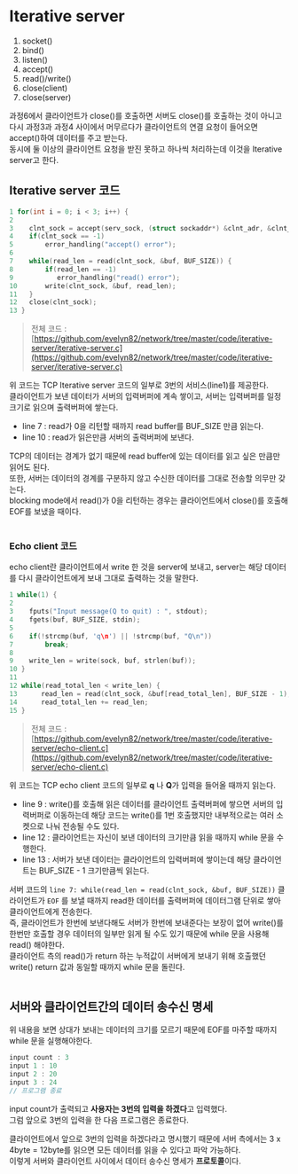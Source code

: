 # Iterative server

1. socket()
2. bind()
3. listen()
4. accept()
5. read()/write()
6. close(client)
7. close(server)

과정6에서 클라이언트가 close()를 호출하면 서버도 close()를 호출하는 것이 아니고 다시 과정3과 과정4 사이에서 머무르다가 클라이언트의 연결 요청이 들어오면 accept()하여 데이터를 주고 받는다.<br>
동시에 둘 이상의 클라이언트 요청을 받진 못하고 하나씩 처리하는데 이것을 Iterative server고 한다.<br>

## Iterative server 코드

```c
1 for(int i = 0; i < 3; i++) {
2    
3    clnt_sock = accept(serv_sock, (struct sockaddr*) &clnt_adr, &clnt_adr_sz);
4    if(clnt_sock == -1)
5        error_handling("accept() error");
6    
7    while(read_len = read(clnt_sock, &buf, BUF_SIZE)) {
8        if(read_len == -1)     
9           error_handling("read() error");
10       write(clnt_sock, &buf, read_len);
11   }
12   close(clnt_sock);
13 }
```

> 전체 코드 : [https://github.com/evelyn82/network/tree/master/code/iterative-server/iterative-server.c](https://github.com/evelyn82/network/tree/master/code/iterative-server/iterative-server.c)

위 코드는 TCP Iterative server 코드의 일부로 3번의 서비스(line1)를 제공한다.<br>
클라이언트가 보낸 데이터가 서버의 입력버퍼에 계속 쌓이고, 서버는 입력버퍼를 일정 크기로 읽으며 출력버퍼에 쌓는다.<br>

- line 7 : read가 0을 리턴할 때까지 read buffer를 BUF_SIZE 만큼 읽는다.
- line 10 : read가 읽은만큼 서버의 출력버퍼에 보낸다.

TCP의 데이터는 경계가 없기 때문에 read buffer에 있는 데이터를 읽고 싶은 만큼만 읽어도 된다.<br>
또한, 서버는 데이터의 경계를 구분하지 않고 수신한 데이터를 그대로 전송할 의무만 갖는다.<br>
blocking mode에서 read()가 0을 리턴하는 경우는 클라이언트에서 close()를 호출해 EOF를 보냈을 때이다.<br><br>

### Echo client 코드

echo client란 클라이언트에서 write 한 것을 server에 보내고, server는 해당 데이터를 다시 클라이언트에게 보내 그대로 출력하는 것을 말한다.<br>

```c
1 while(1) {
2    
3    fputs("Input message(Q to quit) : ", stdout);
4    fgets(buf, BUF_SIZE, stdin);
5        
6    if(!strcmp(buf, 'q\n') || !strcmp(buf, "Q\n"))
7        break;
8        
9    write_len = write(sock, buf, strlen(buf));
10 }
11      
12 while(read_total_len < write_len) {
13      read_len = read(clnt_sock, &buf[read_total_len], BUF_SIZE - 1);
14      read_total_len += read_len;
15 }
```

> 전체 코드 : [https://github.com/evelyn82/network/tree/master/code/iterative-server/echo-client.c](https://github.com/evelyn82/network/tree/master/code/iterative-server/echo-client.c)

위 코드는 TCP echo client 코드의 일부로 **q** 나 **Q**가 입력을 들어올 때까지 읽는다.<br>

- line 9 : write()를 호출해 읽은 데이터를 클라이언트 출력버퍼에 쌓으면 서버의 입력버퍼로 이동하는데 해당 코드는 write()를 1번 호출했지만 내부적으로는 여러 소켓으로 나눠 전송될 수도 있다.
- line 12 : 클라이언트는 자신이 보낸 데이터의 크기만큼 읽을 때까지 while 문을 수행한다.
- line 13 : 서버가 보낸 데이터는 클라이언트의 입력버퍼에 쌓이는데 해당 클라이언트는  BUF_SIZE - 1 크기만큼씩 읽는다.

서버 코드의 ```line 7: while(read_len = read(clnt_sock, &buf, BUF_SIZE))``` 클라이언트가 ```EOF``` 를 보낼 때까지 read한 데이터를 출력버퍼에 데이터그램 단위로 쌓아 클라이언트에게 전송한다.<br>
즉, 클라이언트가 한번에 보낸다해도 서버가 한번에 보내준다는 보장이 없어 write()를 한번만 호출할 경우 데이터의 일부만 읽게 될 수도 있기 때문에 while 문을 사용해 read() 해야한다.<br>
클라이언트 측의 read()가 return 하는 누적값이 서버에게 보내기 위해 호출했던 write() return 값과 동일할 때까지 while 문을 돌린다.<br><br>


## 서버와 클라이언트간의 데이터 송수신 명세

위 내용을 보면 상대가 보내는 데이터의 크기를 모르기 때문에 EOF를 마주할 때까지 while 문을 실행해야한다.<br>

```c
input count : 3
input 1 : 10
input 2 : 20
input 3 : 24
// 프로그램 종료
```

input count가 출력되고 **사용자는 3번의 입력을 하겠다**고 입력했다.<br>
그럼 앞으로 3번의 입력을 한 다음 프로그램은 종료한다.<br>

클라이언트에서 앞으로 3번의 입력을 하겠다라고 명시했기 때문에 서버 측에서는 3 x 4byte = 12byte를 읽으면 모든 데이터를 읽을 수 있다고 파악 가능하다.<br>
이렇게 서버와 클라이언트 사이에서 데이터 송수신 명세가 **프로토콜**이다.<br>
